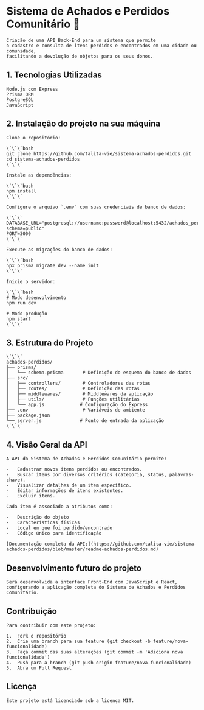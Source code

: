 #   Sistema de Achados e Perdidos Comunitário 📍

    Criação de uma API Back-End para um sistema que permite 
    o cadastro e consulta de itens perdidos e encontrados em uma cidade ou comunidade, 
    facilitando a devolução de objetos para os seus donos.

##  1. Tecnologias Utilizadas

    Node.js com Express
    Prisma ORM
    PostgreSQL
    JavaScript

##  2. Instalação do projeto na sua máquina

    Clone o repositório:

    \`\`\`bash
    git clone https://github.com/talita-vie/sistema-achados-perdidos.git
    cd sistema-achados-perdidos
    \`\`\`

    Instale as dependências:

    \`\`\`bash
    npm install
    \`\`\`

    Configure o arquivo `.env` com suas credenciais de banco de dados:

    \`\`\`
    DATABASE_URL="postgresql://username:password@localhost:5432/achados_perdidos?schema=public"
    PORT=3000
    \`\`\`

    Execute as migrações do banco de dados:

    \`\`\`bash
    npx prisma migrate dev --name init
    \`\`\`

    Inicie o servidor:

    \`\`\`bash
    # Modo desenvolvimento
    npm run dev

    # Modo produção
    npm start
    \`\`\`

##  3. Estrutura do Projeto

    \`\`\`
    achados-perdidos/
    ├── prisma/
    │   └── schema.prisma       # Definição do esquema do banco de dados
    ├── src/
    │   ├── controllers/        # Controladores das rotas
    │   ├── routes/             # Definição das rotas
    │   ├── middlewares/        # Middlewares da aplicação
    │   ├── utils/              # Funções utilitárias
    │   └── app.js             # Configuração do Express
    ├── .env                    # Variáveis de ambiente
    ├── package.json
    └── server.js              # Ponto de entrada da aplicação
    \`\`\`

##   4. Visão Geral da API

    A API do Sistema de Achados e Perdidos Comunitário permite:

    -   Cadastrar novos itens perdidos ou encontrados.
    -   Buscar itens por diversos critérios (categoria, status, palavras-chave).
    -   Visualizar detalhes de um item específico.
    -   Editar informações de itens existentes.
    -   Excluir itens.

    Cada item é associado a atributos como:

    -   Descrição do objeto
    -   Características físicas
    -   Local em que foi perdido/encontrado
    -   Código único para identificação

    [Documentação completa da API:](https://github.com/talita-vie/sistema-achados-perdidos/blob/master/readme-achados-perdidos.md)

##   Desenvolvimento futuro do projeto

    Será desenvolvida a interface Front-End com JavaScript e React, 
    configurando a aplicação completa do Sistema de Achados e Perdidos Comunitário.

##   Contribuição

    Para contribuir com este projeto:

    1.  Fork o repositório
    2.  Crie uma branch para sua feature (git checkout -b feature/nova-funcionalidade)
    3.  Faça commit das suas alterações (git commit -m 'Adiciona nova funcionalidade')
    4.  Push para a branch (git push origin feature/nova-funcionalidade)
    5.  Abra um Pull Request

##   Licença

    Este projeto está licenciado sob a licença MIT.
